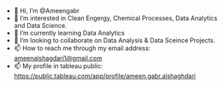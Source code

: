 - 👋 Hi, I’m @Ameengabr
- 👀 I’m interested in Clean Engergy, Chemical Processes, Data Analytics and Data Science. 
- 🌱 I’m currently learning Data Analytics 
- 💞️ I’m looking to collaborate on Data Analysis & Data Sceince Projects. 
- 📫 How to reach me through my email address: ameenalshagdari1@gmail.com
- 📫 My profile in tableau public: https://public.tableau.com/app/profile/ameen.gabr.alshaghdari

<!---
Ameengabr/Ameengabr is a ✨ special ✨ repository because its `README.md` (this file) appears on your GitHub profile.
You can click the Preview link to take a look at your changes.
--->
